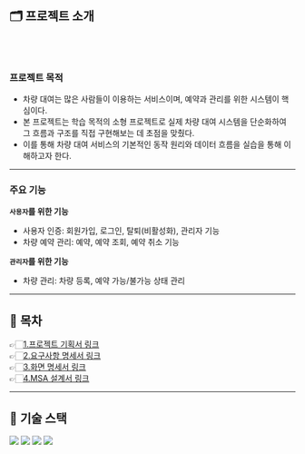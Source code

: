 

## 🗂️ 프로젝트 소개
<br></br>
### 프로젝트 목적
- 차량 대여는 많은 사람들이 이용하는 서비스이며, 예약과 관리를 위한 시스템이 핵심이다.  
- 본 프로젝트는 학습 목적의 소형 프로젝트로 실제 차량 대여 시스템을 단순화하여 그 흐름과 구조를 직접 구현해보는 데 초점을 맞췄다.  
- 이를 통해 차량 대여 서비스의 기본적인 동작 원리와 데이터 흐름을 실습을 통해 이해하고자 한다.
***************

### 주요 기능
**`사용자`를 위한 기능**
- 사용자 인증: 회원가입, 로그인, 탈퇴(비활성화), 관리자 기능
- 차량 예약 관리: 예약, 예약 조회, 예약 취소 기능

**`관리자`를 위한 기능**
- 차량 관리: 차량 등록, 예약 가능/불가능 상태 관리
***************

## 📑 목차


👉🏻[1.프로젝트 기획서 링크](https://github.com/project-team35/project_team3/blob/main/document/1.%20%ED%94%84%EB%A1%9C%EC%A0%9D%ED%8A%B8%20%EA%B8%B0%ED%9A%8D%EC%84%9C%20/1.%20%ED%94%84%EB%A1%9C%EC%A0%9D%ED%8A%B8%20%EA%B8%B0%ED%9A%8D%EC%84%9C.md)   
👉🏻[2.요구사항 명세서 링크](https://github.com/project-team35/project_team3/blob/main/document/2.%20%EC%9A%94%EA%B5%AC%EC%82%AC%ED%95%AD%20%EB%AA%85%EC%84%B8%EC%84%9C/2.%20%20%EC%9A%94%EA%B5%AC%EC%82%AC%ED%95%AD%20%EB%AA%85%EC%84%B8%EC%84%9C.md)   
👉🏻[3.화면 명세서 링크](https://github.com/project-team35/project_team3/blob/main/document/3.%20%ED%99%94%EB%A9%B4%20%EB%AA%85%EC%84%B8%EC%84%9C%20Markdown/3.%20%ED%99%94%EB%A9%B4%EB%AA%85%EC%84%B8%EC%84%9C%20%26%20%EC%8A%A4%ED%86%A0%EB%A6%AC%EB%B3%B4%EB%93%9C.MD)   
👉🏻[4.MSA 설계서 링크](https://github.com/project-team35/project_team3/blob/main/document/4.%20MSA%20%EC%84%A4%EA%B3%84%EC%84%9C.md)   


***************


## 🚀 기술 스택

<div align=left> 
  <img src="https://img.shields.io/badge/java-007396?style=for-the-badge&logo=java&logoColor=white"> 
  <img src="https://img.shields.io/badge/oracle-F80000?style=for-the-badge&logo=oracle&logoColor=white"> 
  <img src="https://img.shields.io/badge/github-181717?style=for-the-badge&logo=github&logoColor=white">
  <img src="https://img.shields.io/badge/git-F05032?style=for-the-badge&logo=git&logoColor=white">
</div>
